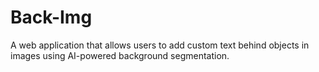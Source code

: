 # Back-Img
A web application that allows users to add custom text behind objects in images using AI-powered background segmentation.
